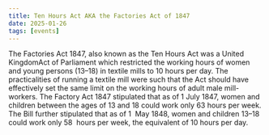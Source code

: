 ```yaml
---
title: Ten Hours Act AKA the Factories Act of 1847
date: 2025-01-26
tags: [events]
---
```


The Factories Act 1847, also known as the Ten Hours Act was a United KingdomAct of Parliament which restricted the working hours of women and young persons (13–18) in textile mills to 10 hours per day. The practicalities of running a textile mill were such that the Act should have effectively set the same limit on the working hours of adult male mill-workers.
The Factory Act 1847 stipulated that as of 1 July 1847, women and children between the ages of 13 and 18 could work only 63 hours per week. The Bill further stipulated that as of 1  May 1848, women and children 13–18 could work only 58  hours per week, the equivalent of 10 hours per day.
